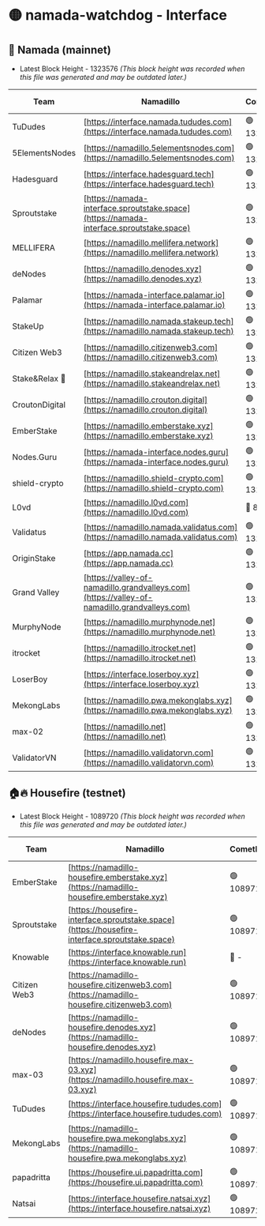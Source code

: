 # 🟡 namada-watchdog - Interface

## 🚀 Namada (mainnet)
- Latest Block Height - 1323576 *(This block height was recorded when this file was generated and may be outdated later.)*

| Team | Namadillo | CometBFT | Indexer | MASP Indexer |
|-|-|-|-|-|
| TuDudes | [https://interface.namada.tududes.com](https://interface.namada.tududes.com) | 🟢 1323561 | 🟢 1323561 | 🟢 1323561 |
| 5ElementsNodes | [https://namadillo.5elementsnodes.com](https://namadillo.5elementsnodes.com) | 🟢 1323561 | 🟢 1323561 | 🟢 1323562 |
| Hadesguard | [https://interface.hadesguard.tech](https://interface.hadesguard.tech) | 🟢 1323562 | 🟢 1323562 | 🟢 1323562 |
| Sproutstake | [https://namada-interface.sproutstake.space](https://namada-interface.sproutstake.space) | 🟢 1323563 | 🟢 1323563 | 🟢 1323563 |
| MELLIFERA | [https://namadillo.mellifera.network](https://namadillo.mellifera.network) | 🟢 1323564 | 🟢 1323564 | 🟢 1323564 |
| deNodes | [https://namadillo.denodes.xyz](https://namadillo.denodes.xyz) | 🟢 1323565 | 🟢 1323565 | 🟢 1323565 |
| Palamar | [https://namada-interface.palamar.io](https://namada-interface.palamar.io) | 🟢 1323565 | 🟢 1323565 | 🟢 1323565 |
| StakeUp | [https://namadillo.namada.stakeup.tech](https://namadillo.namada.stakeup.tech) | 🟢 1323566 | 🟢 1323566 | 🟢 1323566 |
| Citizen Web3 | [https://namadillo.citizenweb3.com](https://namadillo.citizenweb3.com) | 🟢 1323567 | 🟢 1323567 | 🟢 1323566 |
| Stake&Relax 🦥 | [https://namadillo.stakeandrelax.net](https://namadillo.stakeandrelax.net) | 🟢 1323567 | 🟢 1323568 | 🟢 1323567 |
| CroutonDigital | [https://namadillo.crouton.digital](https://namadillo.crouton.digital) | 🟢 1323568 | 🟢 1323568 | 🟢 1323568 |
| EmberStake | [https://namadillo.emberstake.xyz](https://namadillo.emberstake.xyz) | 🟢 1323569 | 🟢 1323569 | 🟢 1323569 |
| Nodes.Guru | [https://namada-interface.nodes.guru](https://namada-interface.nodes.guru) | 🟢 1323569 | 🟢 1323569 | 🟢 1323569 |
| shield-crypto | [https://namadillo.shield-crypto.com](https://namadillo.shield-crypto.com) | 🟢 1323570 | 🟢 1323570 | 🟢 1323570 |
| L0vd | [https://namadillo.l0vd.com](https://namadillo.l0vd.com) | 🔴 894059 | 🔴 1269187 | 🔴 894059 |
| Validatus | [https://namadillo.namada.validatus.com](https://namadillo.namada.validatus.com) | 🟢 1323571 | 🟢 1323571 | 🟢 1323571 |
| OriginStake | [https://app.namada.cc](https://app.namada.cc) | 🟢 1323572 | 🟢 1323572 | 🟢 1323571 |
| Grand Valley | [https://valley-of-namadillo.grandvalleys.com](https://valley-of-namadillo.grandvalleys.com) | 🟢 1323572 | 🟢 1323572 | 🟢 1323573 |
| MurphyNode | [https://namadillo.murphynode.net](https://namadillo.murphynode.net) | 🟢 1323573 | 🟢 1323573 | 🔴 - |
| itrocket | [https://namadillo.itrocket.net](https://namadillo.itrocket.net) | 🟢 1323574 | 🟢 1323574 | 🟢 1323574 |
| LoserBoy | [https://interface.loserboy.xyz](https://interface.loserboy.xyz) | 🟢 1323574 | 🟢 1323574 | 🔴 - |
| MekongLabs | [https://namadillo.pwa.mekonglabs.xyz](https://namadillo.pwa.mekonglabs.xyz) | 🟢 1323575 | 🟢 1323575 | 🟢 1323575 |
| max-02 | [https://namadillo.net](https://namadillo.net) | 🟢 1323576 | 🟢 1323576 | 🟢 1323575 |
| ValidatorVN | [https://namadillo.validatorvn.com](https://namadillo.validatorvn.com) | 🟢 1323576 | 🟢 1323576 | 🟢 1323576 |

## 🏠🔥 Housefire (testnet)
- Latest Block Height - 1089720 *(This block height was recorded when this file was generated and may be outdated later.)*

| Team | Namadillo | CometBFT | Indexer | MASP Indexer |
|-|-|-|-|-|
| EmberStake | [https://namadillo-housefire.emberstake.xyz](https://namadillo-housefire.emberstake.xyz) | 🟢 1089715 | 🟢 1089715 | 🔴 1083022 |
| Sproutstake | [https://housefire-interface.sproutstake.space](https://housefire-interface.sproutstake.space) | 🟢 1089715 | 🟢 1089715 | 🟢 1089715 |
| Knowable | [https://interface.knowable.run](https://interface.knowable.run) | 🔴 - | 🔴 - | 🔴 - |
| Citizen Web3 | [https://namadillo-housefire.citizenweb3.com](https://namadillo-housefire.citizenweb3.com) | 🟢 1089716 | 🟢 1089716 | 🔴 - |
| deNodes | [https://namadillo-housefire.denodes.xyz](https://namadillo-housefire.denodes.xyz) | 🟢 1089716 | 🟢 1089716 | 🟢 1089716 |
| max-03 | [https://namadillo.housefire.max-03.xyz](https://namadillo.housefire.max-03.xyz) | 🟢 1089717 | 🟢 1089717 | 🔴 511808 |
| TuDudes | [https://interface.housefire.tududes.com](https://interface.housefire.tududes.com) | 🟢 1089718 | 🟢 1089717 | 🟢 1089717 |
| MekongLabs | [https://namadillo-housefire.pwa.mekonglabs.xyz](https://namadillo-housefire.pwa.mekonglabs.xyz) | 🟢 1089718 | 🟢 1089718 | 🔴 1083022 |
| papadritta | [https://housefire.ui.papadritta.com](https://housefire.ui.papadritta.com) | 🟢 1089718 | 🔴 972185 | 🔴 - |
| Natsai | [https://interface.housefire.natsai.xyz](https://interface.housefire.natsai.xyz) | 🟢 1089720 | 🟢 1089720 | 🟢 1089720 |

